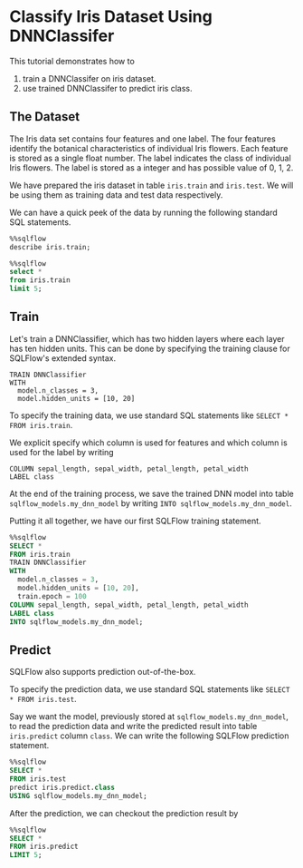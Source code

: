 # Classify Iris Dataset Using DNNClassifer

This tutorial demonstrates how to
1. train a DNNClassifer on iris dataset.
1. use trained DNNClassifer to predict iris class.

## The Dataset

The Iris data set contains four features and one label. The four features identify the botanical characteristics of individual Iris flowers. Each feature is stored as a single float number. The label indicates the class of individual Iris flowers. The label is stored as a integer and has possible value of 0, 1, 2.

We have prepared the iris dataset in table `iris.train` and `iris.test`. We will be using them as training data and test data respectively.

We can have a quick peek of the data by running the following standard SQL statements.

```sql
%%sqlflow
describe iris.train;
```

```sql
%%sqlflow
select *
from iris.train
limit 5;
```

## Train

Let's train a DNNClassifier, which has two hidden layers where each layer has ten hidden units. This can be done by specifying the training clause for SQLFlow's extended syntax.

```
TRAIN DNNClassifier
WITH
  model.n_classes = 3,
  model.hidden_units = [10, 20]
```

To specify the training data, we use standard SQL statements like `SELECT * FROM iris.train`.

We explicit specify which column is used for features and which column is used for the label by writing

```
COLUMN sepal_length, sepal_width, petal_length, petal_width
LABEL class
```

At the end of the training process, we save the trained DNN model into table `sqlflow_models.my_dnn_model` by writing `INTO sqlflow_models.my_dnn_model`.

Putting it all together, we have our first SQLFlow training statement.

```sql
%%sqlflow
SELECT *
FROM iris.train
TRAIN DNNClassifier
WITH
  model.n_classes = 3,
  model.hidden_units = [10, 20],
  train.epoch = 100
COLUMN sepal_length, sepal_width, petal_length, petal_width
LABEL class
INTO sqlflow_models.my_dnn_model;
```

## Predict

SQLFlow also supports prediction out-of-the-box.

To specify the prediction data, we use standard SQL statements like `SELECT * FROM iris.test`.

Say we want the model, previously stored at `sqlflow_models.my_dnn_model`, to read the prediction data and write the predicted result into table `iris.predict` column `class`. We can write the following SQLFlow prediction statement.

```sql
%%sqlflow
SELECT *
FROM iris.test
predict iris.predict.class
USING sqlflow_models.my_dnn_model;
```

After the prediction, we can checkout the prediction result by

```sql
%%sqlflow
SELECT *
FROM iris.predict
LIMIT 5;
```